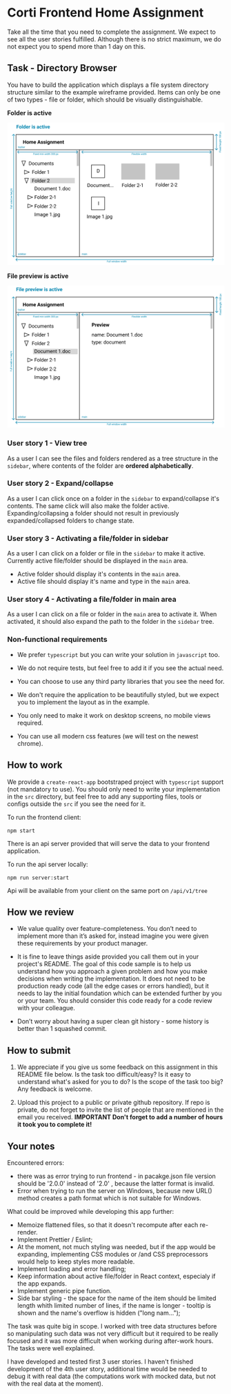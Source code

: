 # Corti Frontend Home Assignment

Take all the time that you need to complete the assignment. We expect to see all the user stories fulfilled. Although there is no strict maximum, we do not expect you to spend more than 1 day on this.

## Task - Directory Browser

You have to build the application which displays a file system directory structure similar to the example wireframe provided. Items can only be one of two types - file or folder, which should be visually distinguishable.

**Folder is active**

![2](./example/2.png)

**File preview is active**

![2](./example/1.png)

### User story 1 - View tree

As a user I can see the files and folders rendered as a tree structure in the `sidebar`, where contents of the folder are **ordered alphabetically**.

### User story 2 - Expand/collapse

As a user I can click once on a folder in the `sidebar` to expand/collapse it's contents. The same click will also make the folder active. Expanding/collapsing a folder should not result in previously expanded/collapsed folders to change state.

### User story 3 - Activating a file/folder in sidebar

As a user I can click on a folder or file in the `sidebar` to make it active. Currently active file/folder should be displayed in the `main` area.

- Active folder should display it's contents in the `main` area.
- Active file should display it's name and type in the `main` area.

### User story 4 - Activating a file/folder in main area

As a user I can click on a file or folder in the `main` area to activate it. When activated, it should also expand the path to the folder in the `sidebar` tree.

### Non-functional requirements

- We prefer `typescript` but you can write your solution in `javascript` too.

- We do not require tests, but feel free to add it if you see the actual need.

- You can choose to use any third party libraries that you see the need for.

- We don't require the application to be beautifully styled, but we expect you to implement the layout as in the example.

- You only need to make it work on desktop screens, no mobile views required.

- You can use all modern css features (we will test on the newest chrome).

## How to work

We provide a `create-react-app` bootstraped project with `typescript` support (not mandatory to use). You should only need to write your implementation in the `src` directory, but feel free to add any supporting files, tools or configs outside the `src` if you see the need for it.

To run the frontend client:

```
npm start
```

There is an api server provided that will serve the data to your frontend application.

To run the api server locally:

```
npm run server:start
```

Api will be available from your client on the same port on `/api/v1/tree`

## How we review

- We value quality over feature-completeness. You don’t need to implement more than it’s asked for, instead imagine you were given these requirements by your product manager.

- It is fine to leave things aside provided you call them out in your project's README. The goal of this code sample is to help us understand how you approach a given problem and how you make decisions when writing the implementation. It does not need to be production ready code (all the edge cases or errors handled), but it needs to lay the initial foundation which can be extended further by you or your team. You should consider this code ready for a code review with your colleague.

- Don’t worry about having a super clean git history - some history is better than 1 squashed commit.

## How to submit

1. We appreciate if you give us some feedback on this assignment in this README file below. Is the task too difficult/easy? Is it easy to understand what's asked for you to do? Is the scope of the task too big? Any feedback is welcome.

1. Upload this project to a public or private github repository. If repo is private, do not forget to invite the list of people that are mentioned in the email you received. **IMPORTANT Don't forget to add a number of hours it took you to complete it!**

## Your notes

Encountered errors:

- there was as error trying to run frontend - in pacakge.json file version should be '2.0.0' instead of '2.0' , because the latter format is invalid.
- Error when trying to run the server on Windows, because new URL() method creates a path format which is not suitable for Windows.

What could be improved while developing this app further:

- Memoize flattened files, so that it doesn't recompute after each re-render.
- Implement Prettier / Eslint;
- At the moment, not much styling was needed, but if the app would be expanding, implementing CSS modules or /and CSS preprocessors would help to keep styles more readable.
- Implement loading and error handling;
- Keep information about active file/folder in React context, especialy if the app expands.
- Implement generic pipe function.
- Side bar styling - the space for the name of the item should be limited length whith limited number of lines, if the name is longer - tooltip is shown and the name's overflow is hidden ("long nam...");

The task was quite big in scope. I worked with tree data structures before so manipulating such data was not very difficult but it required to be really focused and it was more difficult when working during after-work hours. The tasks were well explained.

I have developed and tested first 3 user stories. I haven't finished development of the 4th user story, additional time would be needed to debug it with real data (the computations work with mocked data, but not with the real data at the moment).
